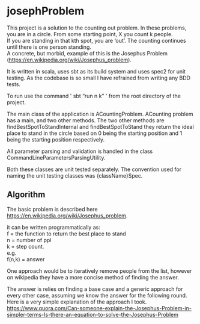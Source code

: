 # josephProblem

This project is a solution to the  counting out problem. 
In these problems, you are in a circle.  From some starting point, X you count k people.  
If you are standing in that kth spot, you are ‘out’.  The counting continues until there is one person standing.  
A concrete, but morbid, example of this is the Josephus Problem (https://en.wikipedia.org/wiki/Josephus_problem).

It is written in scala, uses sbt as its build system and uses spec2 for unit testing.
As the codebase is so small I have refrained from writing any BDD tests.

To run use the command ' sbt “run n k” ' from the root directory of the project.  

The main class of the application is ACountingProblem.
ACounting problem has a main, and two other methods.
The two other methods are findBestSpotToStandInternal and findBestSpotToStand
they return the ideal place to stand in the circle based on 0 being the starting position and 1 being the starting position respectively. 

All parameter parsing and validation is handled in the class CommandLineParametersParsingUtility.


Both these classes are unit tested separately. 
The convention used for naming the unit testing classes was {className}Spec. 

## Algorithm
The basic problem is described here https://en.wikipedia.org/wiki/Josephus_problem.

it can be written programmatically as:  
f = the function to return the best place to stand  
n = number of ppl  
k = step count.   
e.g.  
f(n,k) = answer

One approach would be to iteratively remove people from the list, 
however on wikipedia they have a more concise method of finding the answer.
 
The answer is relies on finding a base case and a generic approach for every other case, assuming we know the answer for the following round.
Here is a very simple explanation of the approach I took. 
https://www.quora.com/Can-someone-explain-the-Josephus-Problem-in-simpler-terms-Is-there-an-equation-to-solve-the-Josephus-Problem





                                  
                                  